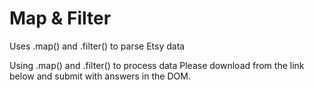 # Map & Filter
Uses .map() and .filter() to parse Etsy data 

Using .map() and .filter() to process data
Please download from the link below and submit with answers in the DOM.

